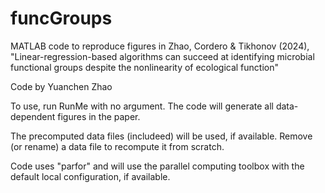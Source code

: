 # funcGroups
MATLAB code to reproduce figures in Zhao, Cordero &amp; Tikhonov (2024), "Linear-regression-based algorithms can succeed at identifying microbial functional groups despite the nonlinearity of ecological function"

Code by Yuanchen Zhao

To use, run RunMe with no argument. The code will generate all data-dependent figures in the paper.

The precomputed data files (includeed) will be used, if available. Remove (or rename) a data file to recompute it from scratch.

Code uses "parfor" and will use the parallel computing toolbox with the default local configuration, if available.
